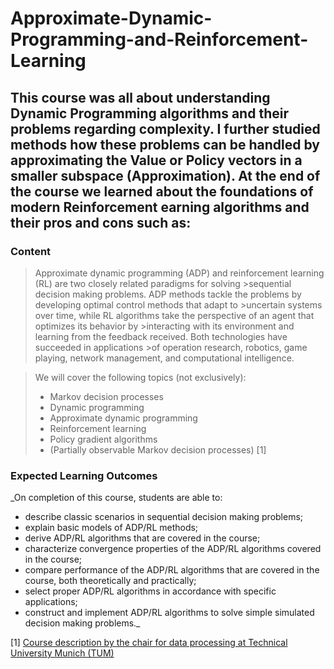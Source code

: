 # Approximate-Dynamic-Programming-and-Reinforcement-Learning

This course was all about understanding Dynamic Programming algorithms and their problems regarding complexity. 
I further studied methods how these problems can be handled by approximating the Value or Policy vectors in a smaller subspace (Approximation).
At the end of the course we learned about the foundations of modern Reinforcement earning algorithms and their pros and cons such as:
- 

### Content

>Approximate dynamic programming (ADP) and reinforcement learning (RL) are two closely related paradigms for solving >sequential decision making problems. ADP methods tackle the problems by developing optimal control methods that adapt to >uncertain systems over time, while RL algorithms take the perspective of an agent that optimizes its behavior by >interacting with its environment and learning from the feedback received. Both technologies have succeeded in applications >of operation research, robotics, game playing, network management, and computational intelligence.

>We will cover the following topics (not exclusively):
>- Markov decision processes
>- Dynamic programming
>- Approximate dynamic programming
>- Reinforcement learning
>- Policy gradient algorithms
>- (Partially observable Markov decision processes) [1]

### Expected Learning Outcomes

_On completion of this course, students are able to:
- describe classic scenarios in sequential decision making problems;
- explain basic models of ADP/RL methods;
- derive ADP/RL algorithms that are covered in the course;
- characterize convergence properties of the ADP/RL algorithms covered in the course;
- compare performance of the ADP/RL algorithms that are covered in the course, both theoretically and practically;
- select proper ADP/RL algorithms in accordance with specific applications;
- construct and implement ADP/RL algorithms to solve simple simulated decision making problems._

[1] [Course description by the chair for data processing at Technical University Munich (TUM)](https://campus.tum.de/tumonline/wbLv.wbShowLVDetail?pStpSpNr=950432235)
